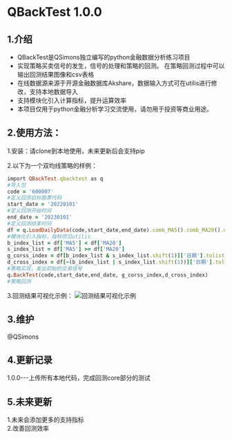 # QBackTest 1.0.0
## 1.介绍 
* QBackTest是QSimons独立编写的python金融数据分析练习项目
* 实现策略买卖信号的发生，信号的处理和策略的回测。
在策略回测过程中可以输出回测结果图像和csv表格
* 在线数据源来源于开源金融数据库Akshare，数据输入方式可在utilis进行修改，支持本地数据导入
* 支持模块化引入计算指标，提升运算效率
* 本项目仅用于python金融分析学习交流使用，请勿用于投资等商业用途。



## 2.使用方法：
1.安装：请clone到本地使用，未来更新后会支持pip  


2.以下为一个双均线策略的样例：
```ruby  
import QBackTest.qbacktest as q
#导入包
code = '600007'
#定义回测目标股票代码
start_date = '20220101'
#定义回测开始时间
end_date = '20230101'
#定义回测结束时间
df = q.LoadDailyData(code,start_date,end_date).comb_MA5().comb_MA20().df
#模块化引入指标，指标项见utilis
b_index_list = df['MA5'] < df['MA20']   
s_index_list = df['MA5'] >= df['MA20']
g_corss_index = df[b_index_list & s_index_list.shift(1)]['日期'].tolist()  
d_cross_index = df[~(b_index_list | s_index_list.shift(1))]['日期'].tolist()
#策略实现，发出初始的交易信号
q.BackTest(code,start_date,end_date, g_corss_index,d_cross_index)
#策略回测
```  
3.回测结果可视化示例：
![回测结果可视化示例](https://github.com/QSimons/QBackTest/tree/master/image/双均线-示例回测.png)
## 3.维护
@QSimons
## 4.更新记录
1.0.0---上传所有本地代码，完成回测core部分的测试
## 5.未来更新
1.未来会添加更多的支持指标  
2.改善回测效率
